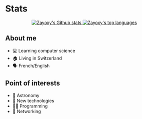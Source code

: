 # Stats

<p align="center">
    <a href="https://github.com/anuraghazra/github-readme-stats">
        <img alt="Zayoxy's Github stats" src="https://github-readme-stats.vercel.app/api?username=Zayoxy&show_icons=true&theme=transparentt&count_private=true&line_height=40"/>
    </a>
    <a href="https://github.com/anuraghazra/github-readme-stats">
        <img alt="Zayoxy's top languages" src="https://github-readme-stats.vercel.app/api/top-langs/?username=Zayoxy&theme=transparent"/>
    </a>
</p>

## About me

- 💻 Learning computer science
- 🏠 Living in Switzerland
- 🗣 French/English

## Point of interests

- 🚀 Astronomy
- 📱 New technologies
- 👨‍💻 Programming
- 📶 Networking

<!---
Zayoxy/Zayoxy is a ✨ special ✨ repository because its `README.md` (this file) appears on your GitHub profile.
You can click the Preview link to take a look at your changes.
--->
